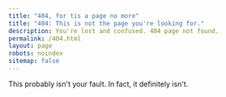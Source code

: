 ```yaml
---
title: "404, for tis a page no more"
title: "404: This is not the page you're looking for."
description: You're lost and confused. 404 page not found.
permalink: /404.html
layout: page
robots: noindex
sitemap: false
---
```


This probably isn't your fault. In fact, it definitely isn't.